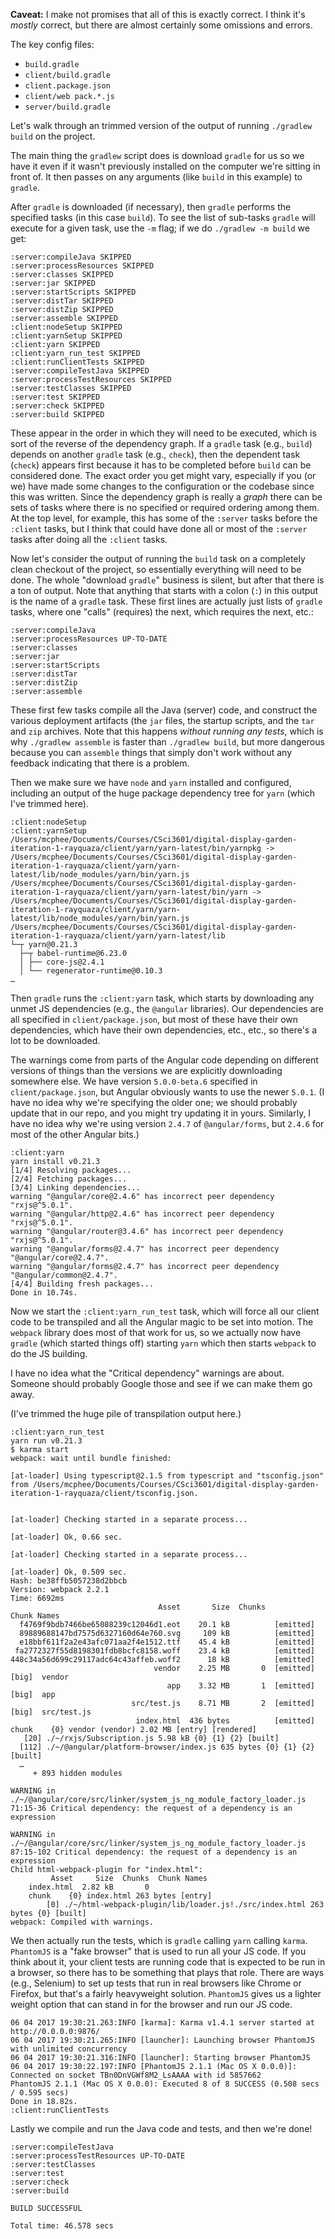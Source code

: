 **Caveat:** I make not promises that all of this is exactly correct. I think it's _mostly_ correct, but there are almost certainly some omissions and errors.

The key config files:

- `build.gradle`
- `client/build.gradle`
- `client.package.json`
- `client/web pack.*.js`
- `server/build.gradle`

Let's walk through an trimmed version of the output of running `./gradlew build` on the project.

The main thing the `gradlew` script does is download `gradle` for us so we have it even if it wasn't previously installed on the computer we're sitting in front of. It then passes on any arguments (like `build` in this example) to `gradle`.

After `gradle` is downloaded (if necessary), then `gradle` performs the specified tasks (in this case `build`). To see the list of sub-tasks `gradle` will execute for a given task, use the `-m` flag; if we do `./gradlew -m build` we get:

```
:server:compileJava SKIPPED
:server:processResources SKIPPED
:server:classes SKIPPED
:server:jar SKIPPED
:server:startScripts SKIPPED
:server:distTar SKIPPED
:server:distZip SKIPPED
:server:assemble SKIPPED
:client:nodeSetup SKIPPED
:client:yarnSetup SKIPPED
:client:yarn SKIPPED
:client:yarn_run_test SKIPPED
:client:runClientTests SKIPPED
:server:compileTestJava SKIPPED
:server:processTestResources SKIPPED
:server:testClasses SKIPPED
:server:test SKIPPED
:server:check SKIPPED
:server:build SKIPPED
```

These appear in the order in which they will need to be executed, which is sort of the reverse of the dependency graph. If a `gradle` task (e.g., `build`) depends on another `gradle` task (e.g., `check`), then the dependent task (`check`) appears first because it has to be completed before `build` can be considered done. The exact order you get might vary, especially if you (or we) have made some changes to the configuration or the codebase since this was written. Since the dependency graph is really a _graph_ there can be sets of tasks where there is no specified or required ordering among them. At the top level, for example, this has some of the `:server` tasks before the `:client` tasks, but I think that could have done all or most of the `:server` tasks after doing all the `:client` tasks.

Now let's consider the output of running the `build` task on a completely clean checkout of the project, so essentially everything will need to be done. The whole "download `gradle`" business is silent, but after that there is a ton of output. Note that anything that starts with a colon (`:`) in this output is the name of a `gradle` task. These first lines are actually just lists of `gradle` tasks, where one "calls" (requires) the next, which requires the next, etc.:

```
:server:compileJava
:server:processResources UP-TO-DATE
:server:classes
:server:jar
:server:startScripts
:server:distTar
:server:distZip
:server:assemble
```

These first few tasks compile all the Java (server) code, and construct the various deployment artifacts (the `jar` files, the startup scripts, and the `tar` and `zip` archives. Note that this happens _without running any tests_, which is why `./gradlew assemble` is faster than `./gradlew build`, but more dangerous because you can `assemble` things that simply don't work without any feedback indicating that there is a problem.

Then we make sure we have `node` and `yarn` installed and configured, including an output of the huge package dependency tree for `yarn` (which I've trimmed here).

```
:client:nodeSetup
:client:yarnSetup
/Users/mcphee/Documents/Courses/CSci3601/digital-display-garden-iteration-1-rayquaza/client/yarn/yarn-latest/bin/yarnpkg -> /Users/mcphee/Documents/Courses/CSci3601/digital-display-garden-iteration-1-rayquaza/client/yarn/yarn-latest/lib/node_modules/yarn/bin/yarn.js
/Users/mcphee/Documents/Courses/CSci3601/digital-display-garden-iteration-1-rayquaza/client/yarn/yarn-latest/bin/yarn -> /Users/mcphee/Documents/Courses/CSci3601/digital-display-garden-iteration-1-rayquaza/client/yarn/yarn-latest/lib/node_modules/yarn/bin/yarn.js
/Users/mcphee/Documents/Courses/CSci3601/digital-display-garden-iteration-1-rayquaza/client/yarn/yarn-latest/lib
└─┬ yarn@0.21.3 
  ├─┬ babel-runtime@6.23.0 
  │ ├── core-js@2.4.1 
  │ └── regenerator-runtime@0.10.3 
…
```

Then `gradle` runs the `:client:yarn` task, which starts by downloading any unmet JS dependencies (e.g., the `@angular` libraries). Our dependencies are all specified in `client/package.json`, but most of these have their own dependencies, which have their own dependencies, etc., etc., so there's a lot to be downloaded.

The warnings come from parts of the Angular code depending on different versions of things than the versions we are explicitly downloading somewhere else. We have version `5.0.0-beta.6` specified in `client/package.json`, but Angular obviously wants to use the newer `5.0.1`. (I have no idea why we're specifying the older one; we should probably update that in our repo, and you might try updating it in yours. Similarly, I have no idea why we're using version `2.4.7` of `@angular/forms`, but `2.4.6` for most of the other Angular bits.) 

```
:client:yarn
yarn install v0.21.3
[1/4] Resolving packages...
[2/4] Fetching packages...
[3/4] Linking dependencies...
warning "@angular/core@2.4.6" has incorrect peer dependency "rxjs@^5.0.1".
warning "@angular/http@2.4.6" has incorrect peer dependency "rxjs@^5.0.1".
warning "@angular/router@3.4.6" has incorrect peer dependency "rxjs@^5.0.1".
warning "@angular/forms@2.4.7" has incorrect peer dependency "@angular/core@2.4.7".
warning "@angular/forms@2.4.7" has incorrect peer dependency "@angular/common@2.4.7".
[4/4] Building fresh packages...
Done in 10.74s.
```

Now we start the `:client:yarn_run_test` task, which will force all our client code to be transpiled and all the Angular magic to be set into motion. The `webpack` library does most of that work for us, so we actually now have `gradle` (which started things off) starting `yarn` which then starts `webpack` to do the JS building.

I have no idea what the "Critical dependency" warnings are about. Someone should probably Google those and see if we can make them go away.

(I've trimmed the huge pile of transpilation output here.)

```
:client:yarn_run_test
yarn run v0.21.3
$ karma start 
webpack: wait until bundle finished: 

[at-loader] Using typescript@2.1.5 from typescript and "tsconfig.json" from /Users/mcphee/Documents/Courses/CSci3601/digital-display-garden-iteration-1-rayquaza/client/tsconfig.json.


[at-loader] Checking started in a separate process...

[at-loader] Ok, 0.66 sec.

[at-loader] Checking started in a separate process...

[at-loader] Ok, 0.509 sec.
Hash: be38ffb5057238d2bbcb
Version: webpack 2.2.1
Time: 6692ms
                                 Asset       Size  Chunks                    Chunk Names
  f4769f9bdb7466be65088239c12046d1.eot    20.1 kB          [emitted]         
  89889688147bd7575d6327160d64e760.svg     109 kB          [emitted]         
  e18bbf611f2a2e43afc071aa2f4e1512.ttf    45.4 kB          [emitted]         
 fa2772327f55d8198301fdb8bcfc8158.woff    23.4 kB          [emitted]         
448c34a56d699c29117adc64c43affeb.woff2      18 kB          [emitted]         
                                vendor    2.25 MB       0  [emitted]  [big]  vendor
                                   app    3.32 MB       1  [emitted]  [big]  app
                           src/test.js    8.71 MB       2  [emitted]  [big]  src/test.js
                            index.html  436 bytes          [emitted]         
chunk    {0} vendor (vendor) 2.02 MB [entry] [rendered]
   [20] ./~/rxjs/Subscription.js 5.98 kB {0} {1} {2} [built]
  [112] ./~/@angular/platform-browser/index.js 635 bytes {0} {1} {2} [built]
  …
     + 893 hidden modules

WARNING in ./~/@angular/core/src/linker/system_js_ng_module_factory_loader.js
71:15-36 Critical dependency: the request of a dependency is an expression

WARNING in ./~/@angular/core/src/linker/system_js_ng_module_factory_loader.js
87:15-102 Critical dependency: the request of a dependency is an expression
Child html-webpack-plugin for "index.html":
         Asset     Size  Chunks  Chunk Names
    index.html  2.82 kB       0  
    chunk    {0} index.html 263 bytes [entry]
        [0] ./~/html-webpack-plugin/lib/loader.js!./src/index.html 263 bytes {0} [built]
webpack: Compiled with warnings.

```

We then actually run the tests, which is `gradle` calling `yarn` calling `karma`. `PhantomJS` is a "fake browser" that is used to run all your JS code. If you think about it, your client tests are running code that is expected to be run in a browser, so there has to be something that plays that role. There are ways (e.g., Selenium) to set up tests that run in real browsers like Chrome or Firefox, but that's a fairly heavyweight solution. `PhantomJS` gives us a lighter weight option that can stand in for the browser and run our JS code.

```
06 04 2017 19:30:21.263:INFO [karma]: Karma v1.4.1 server started at http://0.0.0.0:9876/
06 04 2017 19:30:21.265:INFO [launcher]: Launching browser PhantomJS with unlimited concurrency
06 04 2017 19:30:21.316:INFO [launcher]: Starting browser PhantomJS
06 04 2017 19:30:22.197:INFO [PhantomJS 2.1.1 (Mac OS X 0.0.0)]: Connected on socket TBn0DnVGWf8M2_LsAAAA with id 5857662
PhantomJS 2.1.1 (Mac OS X 0.0.0): Executed 8 of 8 SUCCESS (0.508 secs / 0.595 secs)
Done in 18.82s.
:client:runClientTests
```

Lastly we compile and run the Java code and tests, and then we're done!

```
:server:compileTestJava
:server:processTestResources UP-TO-DATE
:server:testClasses
:server:test
:server:check
:server:build

BUILD SUCCESSFUL

Total time: 46.578 secs
```

